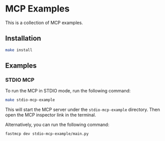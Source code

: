 # MCP Examples

This is a collection of MCP examples.

## Installation

```bash
make install
```

## Examples

### STDIO MCP

To run the MCP in STDIO mode, run the following command:

```bash
make stdio-mcp-example
```

This will start the MCP server under the `stdio-mcp-example` directory. Then open the MCP inspector link in the terminal.

Alternatively, you can run the following command:

```bash
fastmcp dev stdio-mcp-example/main.py
```
